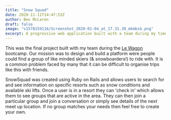 ```yaml
---
title: "Snow Squad"
date: 2020-11-11T14:47:53Z
author: Ben McLaren
draft: false
image: "v1578159116/Screenshot_2020-01-04_at_17.31.39_mkmbsb.png"
excerpt: A progressive web application built with a team during my time on the Le Wagon web development bootcamp
---
```

This was the final project built with my team during the [Le Wagon](https://www.lewagon.com/) bootcamp. Our mission was to design and build a platform were people could find a group of like minded skiers (& snowboarders!) to ride with. It is a common problem faced by many that it can be difficult to organise trips like this with friends.

SnowSquad was created using Ruby on Rails and allows users to search for and see information on specific resorts such as snow conditions and available ski lifts. Once a user is in a resort they can 'check in' which allows them to see groups that are active in the area. They can then join a particular group and join a conversation or simply see details of the next meet up location. If no group matches your needs then feel free to create your own.
